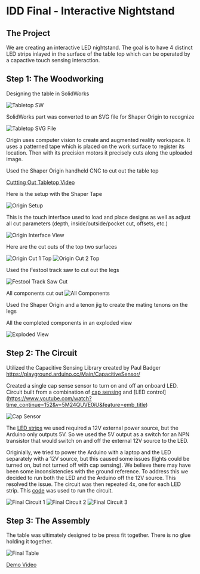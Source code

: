 # IDD Final - Interactive Nightstand

## The Project
We are creating an interactive LED nightstand. The goal is to have 4 distinct LED strips inlayed in the surface of the table top which can be operated by a capactive touch sensing interaction.

## Step 1: The Woodworking
Designing the table in SolidWorks

![Tabletop SW](https://github.com/JwayYih/IDD-Fa19-Final/blob/master/Tabletop%20SW.PNG)

SolidWorks part was converted to an SVG file for Shaper Origin to recognize

![Tabletop SVG File](https://github.com/JwayYih/IDD-Fa19-Final/blob/master/Tabletop%20SVG%20File.PNG)

Origin uses computer vision to create and augmented reality workspace. It uses a patterned tape which is placed on the work surface to register its location. Then with its precision motors it precisely cuts along the uploaded image.

Used the Shaper Origin handheld CNC to cut out the table top

[Cuttting Out Tabletop Video](https://photos.app.goo.gl/qifHks3SJ6dKoCYE8)

Here is the setup with the Shaper Tape

![Origin Setup](https://github.com/JwayYih/IDD-Fa19-Final/blob/master/Origin%20Setup.jpg)

This is the touch interface used to load and place designs as well as adjust all cut parameters (depth, inside/outside/pocket cut, offsets, etc.)

![Origin Interface View](https://github.com/JwayYih/IDD-Fa19-Final/blob/master/Origin%20Interface%20View.jpg)

Here are the cut outs of the top two surfaces

![Origin Cut 1 Top](https://github.com/JwayYih/IDD-Fa19-Final/blob/master/Origin%20Cut%201%20Top.jpg)
![Origin Cut 2 Top](https://github.com/JwayYih/IDD-Fa19-Final/blob/master/Origin%20Cut%202%20Top.jpg)

Used the Festool track saw to cut out the legs

![Festool Track Saw Cut](https://github.com/JwayYih/IDD-Fa19-Final/blob/master/Festool%20Track%20Saw%20Cut.jpg)

All components cut out
![All Components](https://github.com/JwayYih/IDD-Fa19-Final/blob/master/All%20Components.jpg)

Used the Shaper Origin and a tenon jig to create the mating tenons on the legs

All the completed components in an exploded view

![Exploded View](https://github.com/JwayYih/IDD-Fa19-Final/blob/master/Exploded%20View.jpg)

## Step 2: The Circuit

Utilized the Capacitive Sensing Library created by Paul Badger
https://playground.arduino.cc/Main/CapacitiveSensor/

Created a single cap sense sensor to turn on and off an onboard LED. Circuit built from a combination of [cap sensing](https://www.youtube.com/watch?v=lqg_Ze_OiiY) and [LED control] (https://www.youtube.com/watch?time_continue=152&v=5M24QUVE0iU&feature=emb_title)

![Cap Sensor](https://github.com/JwayYih/IDD-Fa19-Final/blob/master/Capacitance%20Sensor.jpg)

The [LED strips](https://www.amazon.com/gp/product/B074N1FC56/ref=ppx_yo_dt_b_search_asin_title?ie=UTF8&psc=1) we used required a 12V external power source, but the Arduino only outputs 5V. So we used the 5V output as a switch for an NPN transistor that would switch on and off the external 12V source to the LED.

Originially, we tried to power the Arduino with a laptop and the LED separately with a 12V source, but this caused some issues (lights could be turned on, but not turned off with cap sensing). We believe there may have been some inconsistencies with the ground reference. To address this we decided to run both the LED and the Arduino off the 12V source. This resolved the issue. The circuit was then repeated 4x, one for each LED strip. This [code](https://github.com/JwayYih/IDD-Fa19-Final/blob/master/CapacitiveSensorTest.ino) was used to run the circuit.

![Final Circuit 1](https://github.com/JwayYih/IDD-Fa19-Final/blob/master/Table%20Circuit%20Closeup.jpg)
![Final Circuit 2](https://github.com/JwayYih/IDD-Fa19-Final/blob/master/Table%20Circuit.jpg)
![Final Circuit 3](https://github.com/JwayYih/IDD-Fa19-Final/blob/master/InkedTable%20Circuit%20Closeup_LI.jpg)

## Step 3: The Assembly

The table was ultimately designed to be press fit together. There is no glue holding it together.

![Final Table](https://github.com/JwayYih/IDD-Fa19-Final/blob/master/Final%20Table.jpg)

[Demo Video](https://github.com/JwayYih/IDD-Fa19-Final/blob/master/Demo%20Video.mp4)
